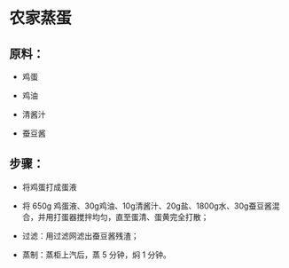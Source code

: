 # 农家蒸蛋

## 原料：

- 鸡蛋

- 鸡油

- 清酱汁

- 蚕豆酱

## 步骤：

- 将鸡蛋打成蛋液

- 将 650g 鸡蛋液、30g鸡油、10g清酱汁、20g盐、1800g水、30g蚕豆酱混合，并用打蛋器搅拌均匀，直至蛋清、蛋黄完全打散；

- 过滤：用过滤网滤出蚕豆酱残渣；

- 蒸制：蒸柜上汽后，蒸 5 分钟，焖 1 分钟。